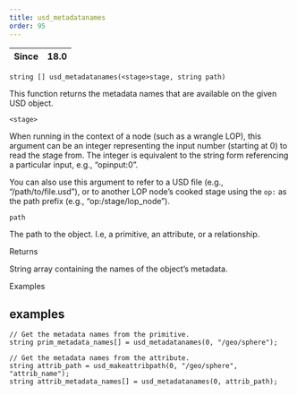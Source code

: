 ```yaml
---
title: usd_metadatanames
order: 95
---
```

| Since | 18.0 |
| --- | --- |

`string [] usd_metadatanames(<stage>stage, string path)`

This function returns the metadata names that are available on the given USD object.

`<stage>`

When running in the context of a node (such as a wrangle LOP), this argument can be an integer representing the input number (starting at 0) to read the stage from. The integer is equivalent to the string form referencing a particular input, e.g., “opinput:0”.

You can also use this argument to refer to a USD file (e.g., “/path/to/file.usd”), or to another LOP node’s cooked stage using the `op:` as the path prefix (e.g., “op:/stage/lop_node”).

`path`

The path to the object. I.e, a primitive, an attribute, or a relationship.

Returns

String array containing the names of the object’s metadata.

Examples

## examples

```vex
// Get the metadata names from the primitive.
string prim_metadata_names[] = usd_metadatanames(0, "/geo/sphere");

// Get the metadata names from the attribute.
string attrib_path = usd_makeattribpath(0, "/geo/sphere", "attrib_name");
string attrib_metadata_names[] = usd_metadatanames(0, attrib_path);

```
